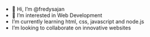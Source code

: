 -  👋 Hi, I’m @fredysajan
-  👀 I’m interested in Web Development
-  I’m currently learning html, css, javascript and node.js
-  I’m looking to collaborate on innovative websites

<!---
fredysajan/fredysajan is a ✨ special ✨ repository because its `README.md` (this file) appears on your GitHub profile.
You can click the Preview link to take a look at your changes.
--->
